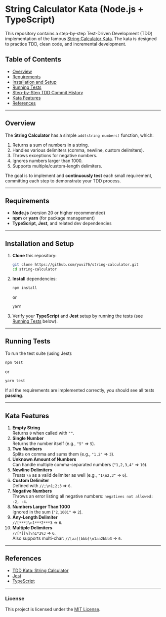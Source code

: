 # String Calculator Kata (Node.js + TypeScript)

This repository contains a step-by-step Test-Driven Development (TDD) implementation of the famous [String Calculator Kata](https://osherove.com/tdd-kata-1). The kata is designed to practice TDD, clean code, and incremental development.

## Table of Contents

- [Overview](#overview)
- [Requirements](#requirements)
- [Installation and Setup](#installation-and-setup)
- [Running Tests](#running-tests)
- [Step-by-Step TDD Commit History](#step-by-step-tdd-commit-history)
- [Kata Features](#kata-features)
- [References](#references)

---

## Overview

The **String Calculator** has a simple `add(string numbers)` function, which:

1. Returns a sum of numbers in a string.
2. Handles various delimiters (comma, newline, custom delimiters).
3. Throws exceptions for negative numbers.
4. Ignores numbers larger than 1000.
5. Supports multiple/custom-length delimiters.

The goal is to implement and **continuously test** each small requirement, committing each step to demonstrate your TDD process.

---

## Requirements

- **Node.js** (version 20 or higher recommended)
- **npm** or **yarn** (for package management)
- **TypeScript**, **Jest**, and related dev dependencies

---

## Installation and Setup

1. **Clone** this repository:
   ```bash
   git clone https://github.com/yuvi76/string-calculator.git
   cd string-calculator
   ```

2. **Install** dependencies:
   ```bash
   npm install
   ```
   or
   ```bash
   yarn
   ```

3. Verify your **TypeScript** and **Jest** setup by running the tests (see [Running Tests](#running-tests) below).

---

## Running Tests

To run the test suite (using Jest):

```bash
npm test
```
or
```bash
yarn test
```

If all the requirements are implemented correctly, you should see all tests **passing**.

---

## Kata Features

1. **Empty String**  
   Returns `0` when called with `""`.
2. **Single Number**  
   Returns the number itself (e.g., `"5"` => `5`).
3. **Two Numbers**  
   Splits on comma and sums them (e.g., `"1,2"` => `3`).
4. **Unknown Amount of Numbers**  
   Can handle multiple comma-separated numbers (`"1,2,3,4"` => `10`).
5. **Newline Delimiters**  
   Treats `\n` as a valid delimiter as well (e.g., `"1\n2,3"` => `6`).
6. **Custom Delimiter**  
   Defined with `//;\n1;2;3` => `6`.  
7. **Negative Numbers**  
   Throws an error listing all negative numbers: `negatives not allowed: -2, -4`.
8. **Numbers Larger Than 1000**  
   Ignored in the sum (`"2,1001"` => `2`).
9. **Any-Length Delimiter**  
   `//[***]\n1***2***3` => `6`.
10. **Multiple Delimiters**  
   `//[*][%]\n1*2%3` => `6`.  
   Also supports multi-char: `//[aa][bbb]\n1aa2bbb3` => `6`.

---

## References

- [TDD Kata: String Calculator](https://osherove.com/tdd-kata-1)
- [Jest](https://jestjs.io/)
- [TypeScript](https://www.typescriptlang.org/)

---

### License

This project is licensed under the [MIT License](https://opensource.org/licenses/MIT).